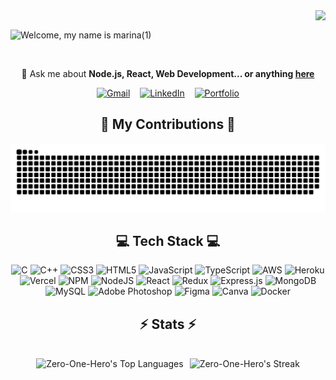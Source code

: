 <img align="right" src="https://visitor-badge.laobi.icu/badge?page_id=ZeroOne-Hero.ZeroOne-Hero" />

<br/>

![Welcome, my name is marina(1)](https://github.com/ZeroOne-Hero/ZeroOne-Hero/assets/135366781/28758dce-1493-499a-861e-bb46be853cf0)

<br/>

<div align="center">

💬 Ask me about **Node.js, React, Web Development... or anything [here](https://github.com/ZeroOne-Hero/ZeroOne-Hero/issues)**

 </div>

<div align="center">
  <a href="mailto:qwe39117@gmail.com"><img src="https://github.com/ZeroOne-Hero/ZeroOne-Hero/assets/135366781/28dfdce9-266a-44d3-bba5-3256b1bb8549" alt="Gmail" height="33" /></a>&nbsp;&nbsp;&nbsp;
  <a href="https://www.linkedin.com/in/ZeroOne-Hero/" target="_blank"><img src="https://github.com/ZeroOne-Hero/ZeroOne-Hero/assets/135366781/363273e7-0a07-4665-92f9-408fe8c80e6a" alt="LinkedIn" height="33" /></a>&nbsp;&nbsp;&nbsp;
  <a href="https://portfolio-marina-kappa.vercel.app/"><img src="https://github.com/ZeroOne-Hero/ZeroOne-Hero/assets/135366781/c068fd05-3a62-48e1-9130-8a9c9740682e" alt="Portfolio" height="33" /></a>
</div>






<div align="center">
  <h2>🐍 My Contributions 🐍</h2>

 ![Snake animation](https://github.com/ZeroOne-Hero/ZeroOne-Hero/blob/output/github-contribution-grid-snake.svg)
  
</div>

<div align="center">
<h2>💻 Tech Stack 💻</h2> 
 
![C](https://img.shields.io/badge/c-%2300599C.svg?style=for-the-badge&logo=c&logoColor=white) ![C++](https://img.shields.io/badge/c++-%2300599C.svg?style=for-the-badge&logo=c%2B%2B&logoColor=white) ![CSS3](https://img.shields.io/badge/css3-%231572B6.svg?style=for-the-badge&logo=css3&logoColor=white) ![HTML5](https://img.shields.io/badge/html5-%23E34F26.svg?style=for-the-badge&logo=html5&logoColor=white) ![JavaScript](https://img.shields.io/badge/javascript-%23323330.svg?style=for-the-badge&logo=javascript&logoColor=%23F7DF1E) ![TypeScript](https://img.shields.io/badge/typescript-%23007ACC.svg?style=for-the-badge&logo=typescript&logoColor=white) ![AWS](https://img.shields.io/badge/AWS-%23FF9900.svg?style=for-the-badge&logo=amazon-aws&logoColor=white) ![Heroku](https://img.shields.io/badge/heroku-%23430098.svg?style=for-the-badge&logo=heroku&logoColor=white) ![Vercel](https://img.shields.io/badge/vercel-%23000000.svg?style=for-the-badge&logo=vercel&logoColor=white) ![NPM](https://img.shields.io/badge/NPM-%23CB3837.svg?style=for-the-badge&logo=npm&logoColor=white) ![NodeJS](https://img.shields.io/badge/node.js-6DA55F?style=for-the-badge&logo=node.js&logoColor=white) ![React](https://img.shields.io/badge/react-%2320232a.svg?style=for-the-badge&logo=react&logoColor=%2361DAFB) ![Redux](https://img.shields.io/badge/redux-%23593d88.svg?style=for-the-badge&logo=redux&logoColor=white) ![Express.js](https://img.shields.io/badge/express.js-%23404d59.svg?style=for-the-badge&logo=express&logoColor=%2361DAFB) ![MongoDB](https://img.shields.io/badge/MongoDB-%234ea94b.svg?style=for-the-badge&logo=mongodb&logoColor=white) ![MySQL](https://img.shields.io/badge/mysql-%2300000f.svg?style=for-the-badge&logo=mysql&logoColor=white) ![Adobe Photoshop](https://img.shields.io/badge/adobe%20photoshop-%2331A8FF.svg?style=for-the-badge&logo=adobe%20photoshop&logoColor=white) ![Figma](https://img.shields.io/badge/figma-%23F24E1E.svg?style=for-the-badge&logo=figma&logoColor=white) ![Canva](https://img.shields.io/badge/Canva-%2300C4CC.svg?style=for-the-badge&logo=Canva&logoColor=white) ![Docker](https://img.shields.io/badge/docker-%230db7ed.svg?style=for-the-badge&logo=docker&logoColor=white)

</div>
<h2 align="center">⚡ Stats ⚡</h2>
<br>

<div align="center" style="display: flex; justify-content: center; align-items: center; flex-wrap: wrap;">
  <img src="https://github-readme-stats.vercel.app/api/top-langs/?username=ZeroOne-Hero&theme=merko&show_icons=true&hide_border=true&layout=compact" alt="Zero-One-Hero's Top Languages" style="height: 187px; width: auto; margin-right: 10px;" />
  <img src="https://github-readme-streak-stats.herokuapp.com/?user=ZeroOne-Hero&theme=merko&hide_border=true" alt="Zero-One-Hero's Streak" style="height: 187px; width: auto;" />
</div>

<br/>

